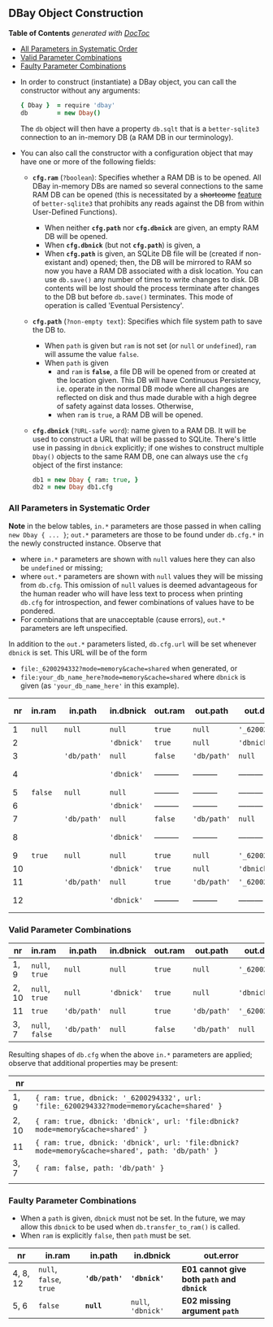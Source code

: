
## DBay Object Construction

<!-- START doctoc generated TOC please keep comment here to allow auto update -->
<!-- DON'T EDIT THIS SECTION, INSTEAD RE-RUN doctoc TO UPDATE -->
**Table of Contents**  *generated with [DocToc](https://github.com/thlorenz/doctoc)*

- [All Parameters in Systematic Order](#all-parameters-in-systematic-order)
- [Valid Parameter Combinations](#valid-parameter-combinations)
- [Faulty Parameter Combinations](#faulty-parameter-combinations)

<!-- END doctoc generated TOC please keep comment here to allow auto update -->

* In order to construct (instantiate) a DBay object, you can call the constructor without any arguments:

  ```coffee
  { Dbay }  = require 'dbay'
  db        = new Dbay()
  ```

  The `db` object will then have a property `db.sqlt` that is a `better-sqlite3` connection to an
  in-memory DB (a RAM DB in our terminology).

* You can also call the constructor with a configuration object that may have one or more of the following
  fields:

  * **`cfg.ram`** (`?boolean`): Specifies whether a RAM DB is to be opened. All DBay in-memory DBs are named
    so several connections to the same RAM DB can be opened (this is necessitated by a <del>shortcome</del>
    <ins>feature</ins> of `better-sqlite3` that prohibits any reads against the DB from within User-Defined
    Functions).

    * When neither **`cfg.path`** nor **`cfg.dbnick`** are given, an empty RAM DB will be opened.
    * When **`cfg.dbnick`** (but not **`cfg.path`**) is given, a
    * When **`cfg.path`** is given, an SQLite DB file will be (created if non-existant and) opened; then,
      the DB will be mirrored to RAM so now you have a RAM DB associated with a disk location. You can use
      `db.save()` any number of times to write changes to disk. DB contents will be lost should the
      process terminate after changes to the DB but before `db.save()` terminates. This mode of operation
      is called 'Eventual Persistency'.

  * **`cfg.path`** (`?non-empty text`): Specifies which file system path to save the DB to.
    * When `path` is given but `ram` is not set (or `null` or `undefined`), `ram` will assume the value
      `false`.
    * When `path` is given
      * and `ram` is **`false`**, a file DB will be opened from or created at the location given. This DB
        will have Continuous Persistency, i.e. operate in the normal DB mode where all changes are reflected
        on disk and thus made durable with a high degree of safety against data losses. Otherwise,
      * when `ram` is `true`, a RAM DB will be opened.

  * **`cfg.dbnick`** (`?URL-safe word`): name given to a RAM DB. It will be used to construct a URL that
    will be passed to SQLite. There's little use in passing in `dbnick` explicitly; if one wishes to
    construct multiple `Dbay()` objects to the same RAM DB, one can always use the `cfg` object of the first
    instance:

    ```coffee
    db1 = new Dbay { ram: true, }
    db2 = new Dbay db1.cfg
    ```

### All Parameters in Systematic Order

**Note** in the below tables, `in.*` parameters are those passed in when calling `new Dbay { ... }`; `out.*`
parameters are those to be found under `db.cfg.*` in the newly constructed instance. Observe that

* where `in.*` parameters are shown with `null` values here they can also be `undefined` or missing;
* where `out.*` parameters are shown with `null` values they will be missing from `db.cfg`. This omission
  of `null` values is deemed advantageous for the human reader who will have less text to process when
  printing `db.cfg` for introspection, and fewer combinations of values have to be pondered.
* For combinations that are unacceptable (cause errors), `out.*` parameters are left unspecified.

In addition to the `out.*` parameters listed, `db.cfg.url` will be set whenever `dbnick` is set. This URL
will be of the form
* `file:_6200294332?mode=memory&cache=shared` when generated, or
* `file:your_db_name_here?mode=memory&cache=shared` where `dbnick` is given (as `'your_db_name_here'` in
  this example).



| nr |  in.ram |   in.path   | in.dbnick  | out.ram |   out.path  |    out.dbnick   | out.persistency | out.error | same as  |
|----|---------|-------------|------------|---------|-------------|-----------------|-----------------|-----------|----------|
|  1 | `null`  | `null`      | `null`     | `true`  | `null`      | `'_6200294332'` | none            | ———       | 1, 9     |
|  2 |         |             | `'dbnick'` | `true`  | `null`      | `'dbnick'`      | none            | ———       | 2, 10    |
|  3 |         | `'db/path'` | `null`     | `false` | `'db/path'` | `null`          | continuous      | ———       | 3, 7     |
|  4 |         |             | `'dbnick'` | ———     | ———         | ———             | ———             | **E01**   | 4, 8, 12 |
|  5 | `false` | `null`      | `null`     | ———     | ———         | ———             | ———             | **E02**   | 5, 6     |
|  6 |         |             | `'dbnick'` | ———     | ———         | ———             | ———             | **E02**   | 5, 6     |
|  7 |         | `'db/path'` | `null`     | `false` | `'db/path'` | `null`          | continuous      | ———       | 3, 7     |
|  8 |         |             | `'dbnick'` | ———     | ———         | ———             | ———             | **E01**   | 4, 8, 12 |
|  9 | `true`  | `null`      | `null`     | `true`  | `null`      | `'_6200294332'` | none            | ———       | 1, 9     |
| 10 |         |             | `'dbnick'` | `true`  | `null`      | `'dbnick'`      | none            | ———       | 2, 10    |
| 11 |         | `'db/path'` | `null`     | `true`  | `'db/path'` | `'_6200294332'` | eventual        | ———       | ———      |
| 12 |         |             | `'dbnick'` | ———     | ———         | ———             | none            | **E01**   | 4, 8, 12 |



### Valid Parameter Combinations

|   nr  |      in.ram     |   in.path   | in.dbnick  | out.ram |   out.path  |    out.dbnick   | out.persistency |
|-------|-----------------|-------------|------------|---------|-------------|-----------------|-----------------|
| 1, 9  | `null`, `true`  | `null`      | `null`     | `true`  | `null`      | `'_6200294332'` | none            |
| 2, 10 | `null`, `true`  | `null`      | `'dbnick'` | `true`  | `null`      | `'dbnick'`      | none            |
| 11    | `true`          | `'db/path'` | `null`     | `true`  | `'db/path'` | `'_6200294332'` | eventual        |
| 3, 7  | `null`, `false` | `'db/path'` | `null`     | `false` | `'db/path'` | `null`          | continuous      |

Resulting shapes of `db.cfg` when the above `in.*` parameters are applied; observe that additional
properties may be present:

|   nr  |                                                                                                 |
|-------|-------------------------------------------------------------------------------------------------|
| 1, 9  | `{ ram: true, dbnick: '_6200294332', url: 'file:_6200294332?mode=memory&cache=shared' }`        |
| 2, 10 | `{ ram: true, dbnick: 'dbnick', url: 'file:dbnick?mode=memory&cache=shared' }`                  |
| 11    | `{ ram: true, dbnick: 'dbnick', url: 'file:dbnick?mode=memory&cache=shared', path: 'db/path' }` |
| 3, 7  | `{ ram: false, path: 'db/path' }`                                                               |
|       |                                                                                                 |


### Faulty Parameter Combinations

* When a `path` is given, `dbnick` must not be set. In the future, we may allow this `dbnick` to be used when
  `db.transfer_to_ram()` is called.
* When `ram` is explicitly `false`, then `path` must be set.

|    nr    |          in.ram         |     in.path     |     in.dbnick      |                  out.error                   |
|----------|-------------------------|-----------------|--------------------|----------------------------------------------|
| 4, 8, 12 | `null`, `false`, `true` | **`'db/path'`** | **`'dbnick'`**     | **E01 cannot give both `path` and `dbnick`** |
| 5, 6     | `false`                 | **`null`**      | `null`, `'dbnick'` | **E02 missing argument `path`**              |








